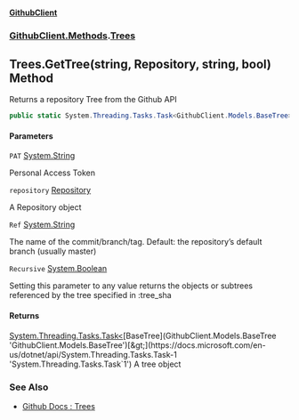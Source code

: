 #### [GithubClient](index 'index')
### [GithubClient.Methods](GithubClient.Methods 'GithubClient.Methods').[Trees](GithubClient.Methods.Trees 'GithubClient.Methods.Trees')

## Trees.GetTree(string, Repository, string, bool) Method

Returns a repository Tree from the Github API

```csharp
public static System.Threading.Tasks.Task<GithubClient.Models.BaseTree>? GetTree(string PAT, GithubClient.Models.Repository repository, string Ref="main", bool Recursive=true);
```
#### Parameters

<a name='GithubClient.Methods.Trees.GetTree(string,GithubClient.Models.Repository,string,bool).PAT'></a>

`PAT` [System.String](https://docs.microsoft.com/en-us/dotnet/api/System.String 'System.String')

Personal Access Token

<a name='GithubClient.Methods.Trees.GetTree(string,GithubClient.Models.Repository,string,bool).repository'></a>

`repository` [Repository](GithubClient.Models.Repository 'GithubClient.Models.Repository')

A Repository object

<a name='GithubClient.Methods.Trees.GetTree(string,GithubClient.Models.Repository,string,bool).Ref'></a>

`Ref` [System.String](https://docs.microsoft.com/en-us/dotnet/api/System.String 'System.String')

The name of the commit/branch/tag. Default: the repository’s default branch (usually master)

<a name='GithubClient.Methods.Trees.GetTree(string,GithubClient.Models.Repository,string,bool).Recursive'></a>

`Recursive` [System.Boolean](https://docs.microsoft.com/en-us/dotnet/api/System.Boolean 'System.Boolean')

Setting this parameter to any value returns the objects or subtrees referenced by the tree specified in :tree_sha

#### Returns
[System.Threading.Tasks.Task&lt;](https://docs.microsoft.com/en-us/dotnet/api/System.Threading.Tasks.Task-1 'System.Threading.Tasks.Task`1')[BaseTree](GithubClient.Models.BaseTree 'GithubClient.Models.BaseTree')[&gt;](https://docs.microsoft.com/en-us/dotnet/api/System.Threading.Tasks.Task-1 'System.Threading.Tasks.Task`1')
A tree object

### See Also
- [Github Docs : Trees](https://docs.github.com/en/rest/git/trees 'https://docs.github.com/en/rest/git/trees')